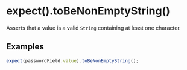 # expect().toBeNonEmptyString()

Asserts that a value is a valid `String` containing at least one character.

## Examples

```js
expect(passwordField.value).toBeNonEmptyString();
```
